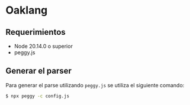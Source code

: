 # Oaklang

## Requerimientos

- Node 20.14.0 o superior
- peggy.js

## Generar el parser

Para generar el parse utilizando `peggy.js` se utiliza el siguiente comando:

```bash
$ npx peggy -c config.js
```
